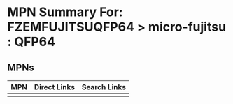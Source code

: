 



# MPN Summary For: FZEMFUJITSUQFP64 > micro-fujitsu : QFP64

## MPNs
  

|MPN|Direct Links|Search Links|
| :--- | :--- | :--- |
||||
